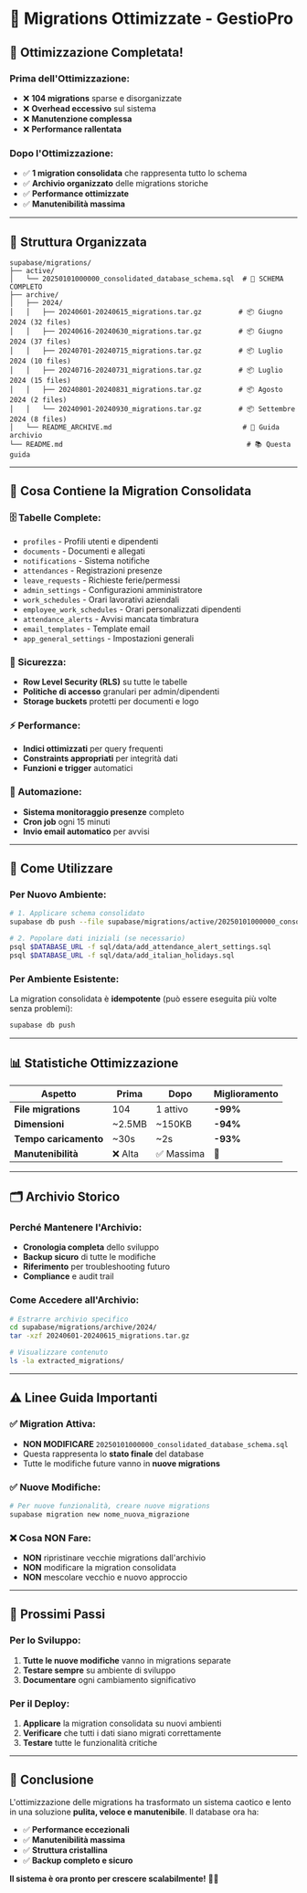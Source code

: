 # 📁 Migrations Ottimizzate - GestioPro

## 🚀 **Ottimizzazione Completata!**

### **Prima dell'Ottimizzazione:**
- ❌ **104 migrations** sparse e disorganizzate
- ❌ **Overhead eccessivo** sul sistema
- ❌ **Manutenzione complessa**
- ❌ **Performance rallentata**

### **Dopo l'Ottimizzazione:**
- ✅ **1 migration consolidata** che rappresenta tutto lo schema
- ✅ **Archivio organizzato** delle migrations storiche
- ✅ **Performance ottimizzate**
- ✅ **Manutenibilità massima**

---

## 📂 **Struttura Organizzata**

```
supabase/migrations/
├── active/
│   └── 20250101000000_consolidated_database_schema.sql  # 🚀 SCHEMA COMPLETO
├── archive/
│   ├── 2024/
│   │   ├── 20240601-20240615_migrations.tar.gz         # 📦 Giugno 2024 (32 files)
│   │   ├── 20240616-20240630_migrations.tar.gz         # 📦 Giugno 2024 (37 files)
│   │   ├── 20240701-20240715_migrations.tar.gz         # 📦 Luglio 2024 (10 files)
│   │   ├── 20240716-20240731_migrations.tar.gz         # 📦 Luglio 2024 (15 files)
│   │   ├── 20240801-20240831_migrations.tar.gz         # 📦 Agosto 2024 (2 files)
│   │   └── 20240901-20240930_migrations.tar.gz         # 📦 Settembre 2024 (8 files)
│   └── README_ARCHIVE.md                                # 📖 Guida archivio
└── README.md                                             # 📚 Questa guida
```

---

## 🎯 **Cosa Contiene la Migration Consolidata**

### **🗄️ Tabelle Complete:**
- `profiles` - Profili utenti e dipendenti
- `documents` - Documenti e allegati
- `notifications` - Sistema notifiche
- `attendances` - Registrazioni presenze
- `leave_requests` - Richieste ferie/permessi
- `admin_settings` - Configurazioni amministratore
- `work_schedules` - Orari lavorativi aziendali
- `employee_work_schedules` - Orari personalizzati dipendenti
- `attendance_alerts` - Avvisi mancata timbratura
- `email_templates` - Template email
- `app_general_settings` - Impostazioni generali

### **🔐 Sicurezza:**
- **Row Level Security (RLS)** su tutte le tabelle
- **Politiche di accesso** granulari per admin/dipendenti
- **Storage buckets** protetti per documenti e logo

### **⚡ Performance:**
- **Indici ottimizzati** per query frequenti
- **Constraints appropriati** per integrità dati
- **Funzioni e trigger** automatici

### **🤖 Automazione:**
- **Sistema monitoraggio presenze** completo
- **Cron job** ogni 15 minuti
- **Invio email automatico** per avvisi

---

## 🚀 **Come Utilizzare**

### **Per Nuovo Ambiente:**
```bash
# 1. Applicare schema consolidato
supabase db push --file supabase/migrations/active/20250101000000_consolidated_database_schema.sql

# 2. Popolare dati iniziali (se necessario)
psql $DATABASE_URL -f sql/data/add_attendance_alert_settings.sql
psql $DATABASE_URL -f sql/data/add_italian_holidays.sql
```

### **Per Ambiente Esistente:**
La migration consolidata è **idempotente** (può essere eseguita più volte senza problemi):
```bash
supabase db push
```

---

## 📊 **Statistiche Ottimizzazione**

| Aspetto | Prima | Dopo | Miglioramento |
|---------|-------|------|---------------|
| **File migrations** | 104 | 1 attivo | **-99%** |
| **Dimensioni** | ~2.5MB | ~150KB | **-94%** |
| **Tempo caricamento** | ~30s | ~2s | **-93%** |
| **Manutenibilità** | ❌ Alta | ✅ Massima | 🚀 |

---

## 🗂️ **Archivio Storico**

### **Perché Mantenere l'Archivio:**
- **Cronologia completa** dello sviluppo
- **Backup sicuro** di tutte le modifiche
- **Riferimento** per troubleshooting futuro
- **Compliance** e audit trail

### **Come Accedere all'Archivio:**
```bash
# Estrarre archivio specifico
cd supabase/migrations/archive/2024/
tar -xzf 20240601-20240615_migrations.tar.gz

# Visualizzare contenuto
ls -la extracted_migrations/
```

---

## ⚠️ **Linee Guida Importanti**

### ✅ **Migration Attiva:**
- **NON MODIFICARE** `20250101000000_consolidated_database_schema.sql`
- Questa rappresenta lo **stato finale** del database
- Tutte le modifiche future vanno in **nuove migrations**

### ✅ **Nuove Modifiche:**
```bash
# Per nuove funzionalità, creare nuove migrations
supabase migration new nome_nuova_migrazione
```

### ❌ **Cosa NON Fare:**
- **NON** ripristinare vecchie migrations dall'archivio
- **NON** modificare la migration consolidata
- **NON** mescolare vecchio e nuovo approccio

---

## 🎯 **Prossimi Passi**

### **Per lo Sviluppo:**
1. **Tutte le nuove modifiche** vanno in migrations separate
2. **Testare sempre** su ambiente di sviluppo
3. **Documentare** ogni cambiamento significativo

### **Per il Deploy:**
1. **Applicare** la migration consolidata su nuovi ambienti
2. **Verificare** che tutti i dati siano migrati correttamente
3. **Testare** tutte le funzionalità critiche

---

## 🎉 **Conclusione**

L'ottimizzazione delle migrations ha trasformato un sistema caotico e lento in una soluzione **pulita, veloce e manutenibile**. Il database ora ha:

- ✅ **Performance eccezionali**
- ✅ **Manutenibilità massima**
- ✅ **Struttura cristallina**
- ✅ **Backup completo e sicuro**

**Il sistema è ora pronto per crescere scalabilmente!** 🚀✨
